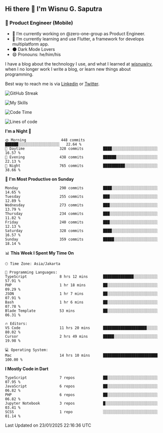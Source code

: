 ## Hi there 👋 I'm Wisnu G. Saputra

### :mobile_phone_off: Product Engineer (Mobile)

- 🔭 I’m currently working on @zero-one-group as Product Engineer.
- 🌱 I’m currently learning and use Flutter, a framework for develops multiplatform app.
- 🌑 Dark Mode Lovers
- 😄 Pronouns: he/him/his

I have a blog about the technology I use, and what I learned at [wisnuwiry](https://wisnuwiry.space/), when I no longer work I write a blog, or learn new things about programming.

Best way to reach me is via [Linkedin](https://www.linkedin.com/in/wisnu-saputra/) or [Twitter](https://twitter.com/wisnuwiry).

![GitHub Streak](https://streak-stats.demolab.com?user=wisnuwiry&theme=dark&hide_border=true)

![My Skills](https://skillicons.dev/icons?i=dart,flutter,kotlin,swift,go,js,css,neovim,git,linux&perline=5)

<!--START_SECTION:waka-->
![Code Time](http://img.shields.io/badge/Code%20Time-1%2C669%20hrs%2012%20mins-blue)

![Lines of code](https://img.shields.io/badge/From%20Hello%20World%20I%27ve%20Written-3.9%20million%20lines%20of%20code-blue)

**I'm a Night 🦉** 

```text
🌞 Morning                448 commits         ██████░░░░░░░░░░░░░░░░░░░   22.64 % 
🌆 Daytime                328 commits         ████░░░░░░░░░░░░░░░░░░░░░   16.57 % 
🌃 Evening                438 commits         ██████░░░░░░░░░░░░░░░░░░░   22.13 % 
🌙 Night                  765 commits         ██████████░░░░░░░░░░░░░░░   38.66 % 
```
📅 **I'm Most Productive on Sunday** 

```text
Monday                   290 commits         ████░░░░░░░░░░░░░░░░░░░░░   14.65 % 
Tuesday                  255 commits         ███░░░░░░░░░░░░░░░░░░░░░░   12.89 % 
Wednesday                273 commits         ███░░░░░░░░░░░░░░░░░░░░░░   13.79 % 
Thursday                 234 commits         ███░░░░░░░░░░░░░░░░░░░░░░   11.82 % 
Friday                   240 commits         ███░░░░░░░░░░░░░░░░░░░░░░   12.13 % 
Saturday                 328 commits         ████░░░░░░░░░░░░░░░░░░░░░   16.57 % 
Sunday                   359 commits         █████░░░░░░░░░░░░░░░░░░░░   18.14 % 
```


📊 **This Week I Spent My Time On** 

```text
🕑︎ Time Zone: Asia/Jakarta

💬 Programming Languages: 
TypeScript               8 hrs 12 mins       ██████████████░░░░░░░░░░░   57.91 % 
PHP                      1 hr 18 mins        ██░░░░░░░░░░░░░░░░░░░░░░░   09.29 % 
JSON                     1 hr 7 mins         ██░░░░░░░░░░░░░░░░░░░░░░░   07.91 % 
Bash                     1 hr 6 mins         ██░░░░░░░░░░░░░░░░░░░░░░░   07.78 % 
Blade Template           53 mins             ██░░░░░░░░░░░░░░░░░░░░░░░   06.31 % 

🔥 Editors: 
VS Code                  11 hrs 20 mins      ████████████████████░░░░░   80.02 % 
Cursor                   2 hrs 49 mins       █████░░░░░░░░░░░░░░░░░░░░   19.98 % 

💻 Operating System: 
Mac                      14 hrs 10 mins      █████████████████████████   100.00 % 
```

**I Mostly Code in Dart** 

```text
TypeScript               7 repos             ██░░░░░░░░░░░░░░░░░░░░░░░   07.95 % 
JavaScript               6 repos             ██░░░░░░░░░░░░░░░░░░░░░░░   06.82 % 
PHP                      6 repos             ██░░░░░░░░░░░░░░░░░░░░░░░   06.82 % 
Jupyter Notebook         3 repos             █░░░░░░░░░░░░░░░░░░░░░░░░   03.41 % 
SCSS                     1 repo              ░░░░░░░░░░░░░░░░░░░░░░░░░   01.14 % 
```




 Last Updated on 23/01/2025 22:16:36 UTC
<!--END_SECTION:waka-->
